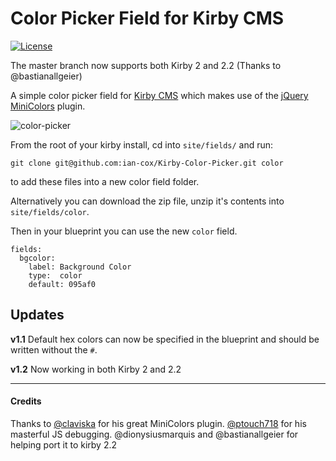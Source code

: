 # Color Picker Field for Kirby CMS
[![License](https://poser.pugx.org/laravel/framework/license.svg)](http://opensource.org/licenses/MIT)

The master branch now supports both Kirby 2 and 2.2 (Thanks to @bastianallgeier)

A simple color picker field for [Kirby CMS](http://getkirby.com/) which makes use of the [jQuery MiniColors](https://github.com/claviska/jquery-miniColors/) plugin.


![color-picker](https://cloud.githubusercontent.com/assets/4325127/6277766/9867c910-b85f-11e4-885c-b67b387552cb.gif)

From the root of your kirby install, cd into `site/fields/` and run: 

`git clone git@github.com:ian-cox/Kirby-Color-Picker.git color` 

to add these files into a new color field folder.

Alternatively you can download the zip file, unzip it's contents into `site/fields/color`.

Then in your blueprint you can use the new `color` field.

```
fields:
  bgcolor:
    label: Background Color
    type:  color
    default: 095af0
```

## Updates
**v1.1** Default hex colors can now be specified in the blueprint and should be written without the `#`.

**v1.2** Now working in both Kirby 2 and 2.2

---

#### Credits
Thanks to [@claviska](https://github.com/claviska) for his great MiniColors plugin.
[@ptouch718](https://github.com/ptouch718) for his masterful JS debugging.
@dionysiusmarquis and @bastianallgeier for helping port it to kirby 2.2

